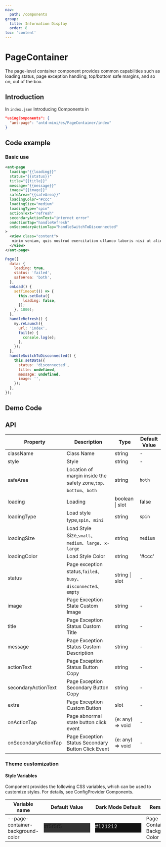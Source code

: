 ```yaml
---
nav:
  path: /components
group:
  title: Information Display
  order: 8
toc: 'content'
---
```


# PageContainer

The page-level container component provides common capabilities such as loading status, page exception handling, top/bottom safe margins, and so on, out of the box.

## Introduction

In `index.json` Introducing Components in

```json
"usingComponents": {
  "ant-page": "antd-mini/es/PageContainer/index"
}
```

## Code example

### Basic use

```xml
<ant-page
  loading="{{loading}}"
  status="{{status}}"
  title="{{title}}"
  message="{{message}}"
  image="{{image}}"
  safeArea="{{safeArea}}"
  loadingColor="#ccc"
  loadingSize="medium"
  loadingType="spin"
  actionText="refresh"
  secondaryActionText="internet error"
  onActionTap="handleRefresh"
  onSecondaryActionTap="handleSwitchToDisconnected"
>
  <view class="content">
   minim veniam, quis nostrud exercitation ullamco laboris nisi ut aliquip ex ea commodo consequat.
  </view>
</ant-page>
```

```js
Page({
  data: {
    loading: true,
    status: 'failed',
    safeArea: 'both',
  },
  onLoad() {
    setTimeout(() => {
      this.setData({
        loading: false,
      });
    }, 1000);
  },
  handleRefresh() {
    my.reLaunch({
      url: 'index',
      fail(e) {
        console.log(e);
      },
    });
  },
  handleSwitchToDisconnected() {
    this.setData({
      status: 'disconnected',
      title: undefined,
      message: undefined,
      image: '',
    });
  },
});
```

## Demo Code

<code src='../../demo/pages/PageContainer/index'></code>

## API

| Property                 | Description                                                    | Type             | Default Value   |
| -------------------- | ------------------------------------------------------- | ---------------- | -------- |
| className            | Class Name                                                    | string           | -        |
| style                | Style                                                    | string           | -        |
| safeArea             | Location of margin inside the safety zone,`top`、`bottom`、`both`               | string           | `both`   |
| loading              | Loading                                                  | boolean \| slot  | false    |
| loadingType          | Load style type,`spin`、`mini`                            | string           | `spin`   |
| loadingSize          | Load Style Size,`small`、`medium`、`large`、`x-large`     | string           | `medium` |
| loadingColor         | Load Style Color                                            | string           | '#ccc'   |
| status               | Page exception status,`failed`、`busy`、`disconnected`、`empty` | string \| slot   | -        |
| image                | Page Exception State Custom Image                                  | string           | -        |
| title                | Page Exception Status Custom Title                                  | string           | -        |
| message              | Page Exception Status Custom Description                                  | string           | -        |
| actionText           | Page Exception Status Button Copy                                    | string           | -        |
| secondaryActionText  | Page Exception Secondary Button Copy                                | string           | -        |
| extra                | Page Exception Custom Button                                  | slot             | -        |
| onActionTap          | Page abnormal state button click event                                | (e: any) => void | -        |
| onSecondaryActionTap | Page Exception Status Secondary Button Click Event                            | (e: any) => void | -        |

### Theme customization

#### Style Variables

Component provides the following CSS variables, which can be used to customize styles. For details, see ConfigProvider Components.

| Variable name                            | Default Value                                                                            | Dark Mode Default                                                                                    | Remarks             |
| --------------------------------- | --------------------------------------------------------------------------------- | ------------------------------------------------------------------------------------------------- | ---------------- |
| --page-container-background-color | <div style="width: 150px; height: 30px; background-color: #333333;">#f5f5f5</div> | <div style="width: 150px; height: 30px; background-color: #121212; color: #ffffff;">#121212</div> | Page Container Background Color |
